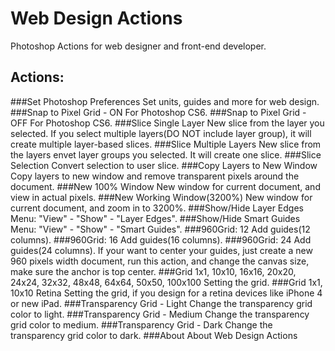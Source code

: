 Web Design Actions
==================
Photoshop Actions for web designer and front-end developer.

Actions:
--------
###Set Photoshop Preferences
Set units, guides and more for web design.
###Snap to Pixel Grid - ON
For Photoshop CS6. 
###Snap to Pixel Grid - OFF
For Photoshop CS6.
###Slice Single Layer
New slice from the layer you selected. If you select multiple layers(DO NOT include layer group), it will create multiple layer-based slices.
###Slice Multiple Layers
New slice from the layers envet layer groups you selected. It will create one slice.
###Slice Selection
Convert selection to user slice.
###Copy Layers to New Window
Copy layers to new window and remove transparent pixels around the document.
###New 100% Window
New window for current document, and view in actual pixels.
###New Working Window(3200%)
New window for current document, and zoom in to 3200%.
###Show/Hide Layer Edges
Menu: "View" - "Show" - "Layer Edges". 
###Show/Hide Smart Guides
Menu: "View" - "Show" - "Smart Guides".
###960Grid: 12
Add guides(12 columns).
###960Grid: 16
Add guides(16 columns).
###960Grid: 24
Add guides(24 columns). If your want to center your guides, just create a new 960 pixels width document, run this action, and change the canvas size, make sure the anchor is top center.
###Grid 1x1, 10x10, 16x16, 20x20, 24x24, 32x32, 48x48, 64x64, 50x50, 100x100
Setting the grid.
###Grid 1x1, 10x10 Retina
Setting the grid, if you design for a retina devices like iPhone 4 or new iPad. 
###Transparency Grid - Light
Change the transparency grid color to light. 
###Transparency Grid - Medium
Change the transparency grid color to medium.
###Transparency Grid - Dark
Change the transparency grid color to dark.
###About
About Web Design Actions      